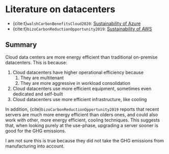 # Literature on datacenters

* {cite:t}`walshCarbonBenefitsCloud2020`: [Sustainability of Azure](walshCarbonBenefitsCloud2020)
* {cite:t}`bizoCarbonReductionOpportunity2019`: [Sustainability of AWS](bizoCarbonReductionOpportunity2019)

## Summary

Cloud data centers are more energy efficient than traditional on-premise datacenters. This is because:
1. Cloud datacenters have higher operational efficiency because
   1. They are multitenant
   2. They are more aggressive in workload consolidation
2. Cloud datacenters use more efficient equipment, sometimes even dedicated and self-built
3. Cloud datacenters use more efficient infrastructure, like cooling

In addition, {cite}`bizoCarbonReductionOpportunity2019` reports that recent servers are much more energy efficient than olders ones, and could also work with other, more energy efficient, cooling techniques. This suggests that, when looking purely at the use-phase, upgrading a server sooner is good for the GHG emissions.

I am not sure this is true because they did not take the GHG emissions from manufacturing into account.